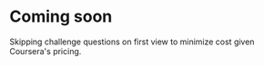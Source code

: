 # Coming soon


Skipping challenge questions on first view to minimize cost given Coursera's pricing. 
